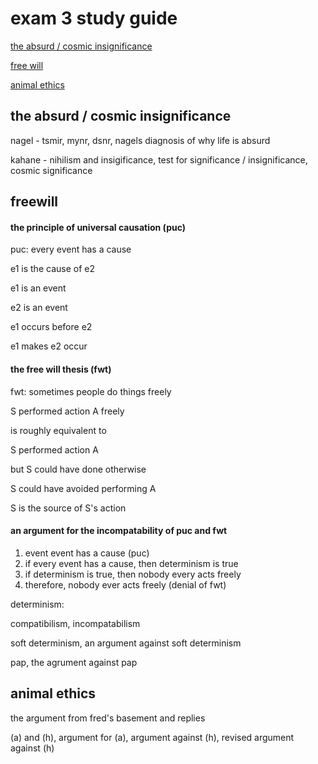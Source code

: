 #  exam 3 study guide

[the absurd / cosmic insignificance](##the-absurd-cosmic-insignificance)

[free will](##free-will)

[animal ethics](##animal-ethics)

##  the absurd / cosmic insignificance

nagel - tsmir, mynr, dsnr, nagels diagnosis of why life is absurd

kahane -  nihilism and insigificance, test for significance /  insignificance, cosmic significance

##  freewill

####  the principle of universal causation (puc)

puc:  every event has a cause

e1 is the cause of e2 

e1 is an event

e2 is an event

e1 occurs before e2

e1 makes e2 occur

####  the free will thesis (fwt)

fwt:  sometimes people do things freely

S performed action A freely

is roughly equivalent to 

S performed action A

but S could have done otherwise

S could have avoided performing A

S is the source of S's action

####  an argument for the incompatability of puc and fwt

1.  event event has a cause (puc)
2.  if every event has a cause, then determinism is true
3.  if determinism is true, then nobody every acts freely
4.  therefore, nobody ever acts freely (denial of fwt)

determinism: 


compatibilism, incompatabilism

soft determinism, an argument against soft determinism

pap, the agrument against pap

##  animal ethics

the argument from fred's basement and replies

(a) and (h), argument for (a), argument against (h), revised argument against (h)